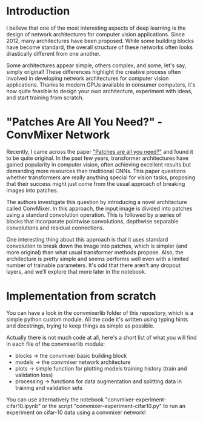 # Introduction
I believe that one of the most interesting aspects of deep learning is the design of network architectures for computer vision applications. Since 2012, many architectures have been proposed. While some building blocks have become standard, the overall structure of these networks often looks drastically different from one another.

Some architectures appear simple, others complex, and some, let's say, simply original! These differences highlight the creative process often involved in developing network architectures for computer vision applications. Thanks to modern GPUs available in consumer computers, it's now quite feasible to design your own architecture, experiment with ideas, and start training from scratch.

# "Patches Are All You Need?" - ConvMixer Network
Recently, I came across the paper ["Patches are all you need?"](https://arxiv.org/abs/2201.09792) and found it to be quite original. In the past few years, transformer architectures have gained popularity in computer vision, often achieving excellent results but demanding more resources than traditional CNNs. This paper questions whether transformers are really anything special for vision tasks, proposing that their success might just come from the usual approach of breaking images into patches.

The authors investigate this question by introducing a novel architecture called ConvMixer. In this approach, the input image is divided into patches using a standard convolution operation. This is followed by a series of blocks that incorporate pointwise convolutions, depthwise separable convolutions and residual connections.

One interesting thing about this approach is that it uses standard convolution to break down the image into patches, which is simpler (and more original) than what usual transformer methods propose. Also, the architecture is pretty simple and seems performs well even with a limited number of trainable parameters. It's odd that there aren't any dropout layers, and we’ll explore that more later in the notebook.

# Implementation from scratch
You can have a look in the convmixerlib folder of this repository, which is a simple python custom module. All the code it's written using typing hints and docstrings, trying to keep things as simple as possible.

Actually there is not much code at all, here's a short list of what you will find in each file of the convmixerlib module:
- blocks -> the convmixer basic building block
- models -> the convmixer network architecture
- plots -> simple function for plotting models training history (train and validation loss)
- processing -> functions for data augmentation and splitting data in training and validation sets

You can use alternatively the notebook "convmixer-experiment-cifar10.ipynb" or the script "convmixer-experiment-cifar10.py" to run an experiment on cifar-10 data using a convmixer network!
